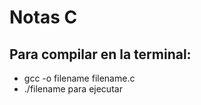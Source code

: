 
# Notas C

## Para compilar en la terminal: 
- gcc -o filename filename.c
- ./filename para ejecutar 
